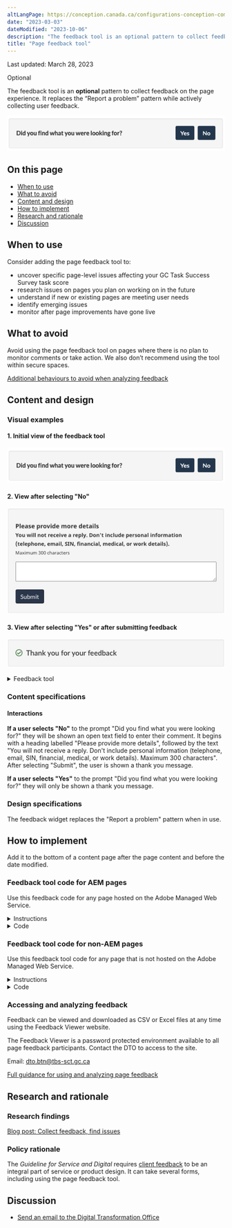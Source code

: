 ```yaml
---
altLangPage: https://conception.canada.ca/configurations-conception-communes/outil-retroaction.html
date: "2023-03-03"
dateModified: "2023-10-06"
description: "The feedback tool is an optional pattern to collect feedback on the page experience."
title: "Page feedback tool"
---
```

<p class="small">Last updated: March 28, 2023</p>
<p><span class="label label-warning">Optional</span></p>
<p>The feedback tool is an <strong>optional</strong> pattern to collect feedback on the page experience. It replaces the “Report a problem” pattern while actively collecting user feedback.</p>
<p><img src="/images/page-feedback.png" alt="A heading labelled &quot;Did you find what you were looking for?&quot;, followed by options to select yes or no." /></p>
<h2 id="on-this-page">On this page</h2>
<ul>
  <li><a href="#when-to-use">When to use</a></li>
  <li><a href="#what-to-avoid">What to avoid</a></li>
  <li><a href="#content-and-design">Content and design</a></li>
  <li><a href="#how">How to implement</a></li>
  <li><a href="#research">Research and rationale</a></li>
  <li><a href="#discussion">Discussion</a></li>
</ul>
<section id="when-to-use">
  <h2>When to use</h2>
  <p>Consider adding the page feedback tool to:</p>
  <ul>
    <li>uncover specific page-level issues affecting your GC Task Success Survey task score</li>
    <li>research issues on pages you plan on working on in the future</li>
    <li>understand if new or existing pages are meeting user needs</li>
    <li>identify emerging issues</li>
    <li>monitor after page improvements have gone live</li>
  </ul>
</section>
<section id="what-to-avoid">
  <h2>What to avoid</h2>
  <p>Avoid using the page feedback tool on pages where there is no plan to monitor comments or take action. We also don’t recommend using the tool within secure spaces.</p>
  <p><a href="/feedback/when.html#how-not-to-use-the-tool">Additional behaviours to avoid when analyzing feedback</a></p>
</section>
<section id="content-and-design">
  <h2>Content and design</h2>
  <h3>Visual examples</h3>
  <h4>1. Initial view of the feedback tool</h4>
  <p><img src="/images/page-feedback.png" alt="" /></p>
  <h4>2. View after selecting "No"</h4>
  <p><img src="/images/description-en.jpg" alt="" /></p>
  <h4>3. View after selecting "Yes" or after submitting feedback</h4>
  <p><img src="/images/thank-you-en.jpg" alt="" /></p>
  <div class="row">
    <div class="col-md-8">
      <details>
        <summary>Feedback tool</summary>
        <p class="mrgn-tp-lg">A heading labelled "Did you find what you were looking for?", followed by options to select yes or no.</p>
        <p>A heading labelled "Please provide more details", followed by the text "You will not receive a reply.
          Don't include personal information (telephone, email, SIN, financial, medical, or work details).
          Maximum 300 characters", and a text field to provide more details.</p>
        <p>A heading labelled "Thank you for your feedback"</p>
      </details>
    </div>
  </div>
  <h3>Content specifications</h3>
  <h4>Interactions</h4>
  <p><strong>If a user selects "No"</strong> to the prompt "Did you find what you were looking for?" they will be shown an open text field to enter their comment. It begins with a heading labelled "Please provide more details", followed by the text "You will not receive a reply.
    Don't include personal information (telephone, email, SIN, financial, medical, or work details).
    Maximum 300 characters". After selecting "Submit", the user is shown a thank you message.</p>
  <p><strong>If a user selects "Yes"</strong> to the prompt "Did you find what you were looking for?" they will only be shown a thank you message.</p>
  <h3>Design specifications</h3>
  <p>The feedback widget replaces the "Report a problem" pattern when in use.</p>
</section>
<section id="how">
  <h2>How to implement</h2>
  <p>Add it to the bottom of a content page after the page content and before the date modified. </p>
  <div class="row">
    <div class="col-md-8">
      <h3>Feedback tool code for AEM pages</h3>
      <p>Use this feedback code for any page hosted on the Adobe Managed Web Service.</p>
      <details>
        <summary>Instructions</summary>
        <ol class="lst-spcd mrgn-tp-lg">
          <li>Add a Generic HTML component at the bottom of the main content. Take the HTML code (below) as your baseline. This will be the “Did you find what you were looking for?” and “Share this page” section. </li>
          <li>Update the values of the hidden input  fields with the information specific to your implementation. These hidden fields are for:</li>
          <ul>
            <li>Institution (your department acronym) - required</li>
            <li>Theme - required</li>
            <li>Section (a section of your website) - required but can be left blank</li>
            <li>Page title - required</li>
          </ul>
          <p><strong><span class="bg-warning">Important note!</span></strong> Institution, Theme, Section values should be the SAME in English and French.</p>
          <li>Save and publish your changes! </li>
          <li><strong>For machine learning pilots only:</strong> Tell the DTO the URLS that the feedback tool has been added to.</li>
          <li><strong>For all pilots:</strong> Tell the DTO if you are adding a new section or theme, so we can add these filters into the Feedback Viewer.</li>
        </ol>
      </details>
      <details>
        <summary>Code</summary>
        <span class="wb-prettify all-pre"></span> &lt;div class=&quot;row row-no-gutters mrgn-tp-xl&quot;&gt;
        &lt;div class=&quot;col-sm-7 col-lg-6&quot;&gt;
        &lt;section class=&quot;gc-pg-hlpfl provisional&quot;&gt;
        &lt;div class=&quot;well mrgn-bttm-0&quot;&gt;
        &lt;form id=&quot;gc-pg-hlpfl-frm&quot; action=&quot;/gc/services/generateemail&quot; method=&quot;post&quot; autocomplete=&quot;off&quot; class=&quot;provisional wb-postback&quot; data-wb-postback=&quot;{&quot;success&quot;:&quot;.gc-pg-hlpfl-thnk&quot;,&quot;content&quot;:&quot;#gc-pg-hlpfl-frm&quot;}&quot;&gt;
        &lt;input type=&quot;hidden&quot; name=&quot;institutionopt&quot; value=&quot;Institution - required - must use same acronym value EN and FR&quot;&gt;
        &lt;input type=&quot;hidden&quot; name=&quot;themeopt&quot; value=&quot;Theme - required - must use same value EN and FR&quot;&gt;
        &lt;input type=&quot;hidden&quot; name=&quot;sectionopt&quot; value=&quot;Section - required but can be blank - same value EN and FR&quot;&gt;
        &lt;input type=&quot;hidden&quot; name=&quot;pageTitle&quot; value=&quot;Page title (EN) - required&quot;&gt;
        &lt;input type=&quot;hidden&quot; name=&quot;emailTemplate&quot; value=&quot;servcan/gc-pagesuccessen&quot;&gt;
        &lt;div class=&quot;gc-pg-hlpfl-btn&quot;&gt;
        &lt;div class=&quot;row row-no-gutters&quot;&gt;
        &lt;div class=&quot;col-xs-12 col-sm-7 mrgn-tp-sm&quot;&gt;
        &lt;h2 class=&quot;mrgn-tp-sm h5&quot;&gt;Did you find what you were looking for?&lt;/h2&gt;
        &lt;/div&gt;
        &lt;div class=&quot;col-xs-8 col-sm-5 text-right&quot;&gt;
        &lt;button type=&quot;submit&quot; name=&quot;helpful&quot; value=&quot;Yes&quot; class=&quot;btn btn-primary&quot; data-gc-analytics-wtph&gt;Yes&lt;/button&gt;
        &lt;button type=&quot;button&quot; class=&quot;btn btn-primary mrgn-lft-sm nojs-hide&quot; data-wb-doaction=&quot;[                                    {&quot;action&quot;:&quot;removeClass&quot;,&quot;source&quot;:&quot;.gc-pg-hlpfl-no&quot;,&quot;class&quot;:&quot;nojs-show&quot;},
        {&quot;action&quot;:&quot;addClass&quot;,&quot;source&quot;:&quot;.gc-pg-hlpfl-btn&quot;,&quot;class&quot;:&quot;hide&quot;}
        ]&quot; data-gc-analytics-wtph-no&gt;No&lt;/button&gt;
        &lt;/div&gt;
        &lt;/div&gt;
        &lt;/div&gt;
        &lt;p class=&quot;h3 hidden nojs-show&quot;&gt;If not, tell us why:&lt;/p&gt;
        &lt;div class=&quot;gc-pg-hlpfl-no nojs-show&quot;&gt;
        &lt;fieldset&gt;
        &lt;legend class=&quot;h4 mrgn-tp-0 mrgn-bttm-md&quot;&gt;What was wrong?&lt;/legend&gt;
        
        &lt;div class=&quot;radio&quot;&gt;
        &lt;label for=&quot;problem1&quot;&gt;
        &lt;input name=&quot;problem&quot; id=&quot;problem1&quot; type=&quot;radio&quot; value=&quot;I can't find the information&quot; data-gc-analytics-wtph-value=&quot;I can't find the information-Je ne peux pas trouver l'information&quot; data-gc-analytics-collect=&quot;notPrivate&quot;&gt;I can't &lt;strong&gt;find&lt;/strong&gt; the information
        &lt;/label&gt;
        &lt;/div&gt;
        
        &lt;div class=&quot;radio&quot;&gt;
        &lt;label for=&quot;problem2&quot;&gt;
        &lt;input name=&quot;problem&quot; id=&quot;problem2&quot; type=&quot;radio&quot; value=&quot;The information is hard to understand&quot; data-gc-analytics-wtph-value=&quot;The information is hard to understand-L'information est difficile à comprendre&quot; data-gc-analytics-collect=&quot;notPrivate&quot;&gt; The information is hard to &lt;strong&gt;understand&lt;/strong&gt;
        &lt;/label&gt;
        &lt;/div&gt;
        
        &lt;div class=&quot;radio&quot;&gt;
        &lt;label for=&quot;problem3&quot;&gt;
        &lt;input name=&quot;problem&quot; id=&quot;problem3&quot; type=&quot;radio&quot; value=&quot;There was an error / something didn't work&quot; data-gc-analytics-wtph-value=&quot;There was an error or something didn't work-Il y avait une erreur ou quelque chose ne fonctionnait pas&quot; data-gc-analytics-collect=&quot;notPrivate&quot;&gt; There was an error or something &lt;strong&gt;didn't work&lt;/strong&gt;
        &lt;/label&gt;
        &lt;/div&gt;
        &lt;div class=&quot;radio&quot;&gt;
        &lt;label for=&quot;problem4&quot;&gt;
        &lt;input name=&quot;problem&quot; id=&quot;problem4&quot; type=&quot;radio&quot; value=&quot;Other reason&quot; data-gc-analytics-wtph-value=&quot;Other reason-Autre raison&quot; data-gc-analytics-collect=&quot;notPrivate&quot;&gt;
        Other reason
        &lt;/label&gt;
        &lt;/div&gt;
        &lt;/fieldset&gt;
        &lt;label for=&quot;problem6&quot; class=&quot;mrgn-bttm-0&quot;&gt;Please provide more details&lt;/label&gt;
        &lt;p class=&quot;small&quot;&gt;
        &lt;strong&gt;You will not receive a reply. Don't include personal information (telephone, email, SIN, financial, medical, or work details).&lt;/strong&gt;
        &lt;br&gt;
        &lt;span class=&quot;small&quot;&gt;Maximum 300 characters&lt;/span&gt;
        &lt;/p&gt;
        &lt;textarea id=&quot;problem6&quot; name=&quot;details&quot; class=&quot;full-width&quot; maxlength=&quot;300&quot;&gt;&lt;/textarea&gt;
        &lt;button type=&quot;submit&quot; name=&quot;helpful&quot; value=&quot;No&quot; class=&quot;btn btn-primary mrgn-tp-md mrgn-bttm-sm&quot; data-gc-analytics-wtph-submit&gt;Submit&lt;/button&gt;
        &lt;/div&gt;
        &lt;input type=&quot;hidden&quot; name=&quot;problem&quot; value=&quot;&quot;&gt;
        &lt;/form&gt;
        &lt;div class=&quot;gc-pg-hlpfl-thnk hide&quot;&gt;
        &lt;p class=&quot;h6 mrgn-tp-sm mrgn-bttm-sm&quot;&gt;&lt;span class=&quot;far fa-check-circle text-success mrgn-rght-sm&quot; aria-hidden=&quot;true&quot;&gt;&lt;/span&gt; Thank you for your feedback&lt;/p&gt;
        &lt;/div&gt;
        &lt;/div&gt;
        &lt;/section&gt;
        &lt;/div&gt;
        &lt;div class=&quot;col-sm-3 col-sm-offset-1 col-lg-offset-3&quot;&gt;
        &lt;div class=&quot;wb-share&quot; data-wb-share=&quot;{&quot;pnlId&quot;:&quot;pnlShrPg&quot;, &quot;lnkClass&quot;: &quot;btn btn-default btn-block mrgn-tp-md&quot;}&quot;&gt;&lt;/div&gt;
        &lt;/div&gt;
        &lt;/div&gt; </code>
        </pre>
      </details>
    </div>
  </div>
  <div class="row">
    <div class="col-md-8">
      <h3>Feedback tool code for non-AEM pages</h3>
      <p>Use this feedback tool code for any page that is not hosted on the Adobe Managed Web Service.</p>
      <details>
        <summary>Instructions</summary>
        <ol class="lst-spcd">
          <li>Insert this HTML code where the  “Did you find what you were looking for?” and “Share this page” are located.</li>
          <li>Update the values of the hidden input  fields with the information specific to your implementation.  These hidden fields are for:</li>
          <ul>
            <li>Institution (your department acronym) - required</li>
            <li>Theme - required</li>
            <li>Section (a section of your website) - required but can be left blank</li>
            <li>Page title - required</li>
            <li>Submission page (URL) - required</li>
            <li>Page language (Use EN or FR) - required</li>
          </ul>
          <p><strong><span class="bg-warning">Important note! </span></strong>Institution, Theme, Section values should be the SAME in English and French.</p>
          <li>Add the Javascript just above the closing /body tag</li>
          <li>When someone submits a comment, they will see a checkmark icon and a thank you message.  If you do not see a checkmark, you may need to include a reference to the Font Awesome icon catalog in your page header.</li>
          <pre class="prettyprint"><code>
&lt;link rel=&quot;stylesheet&quot; href=&quot;https://use.fontawesome.com/releases/v5.8.1/css/all.css&quot; integrity=&quot;sha384-50oBUHEmvpQ+1lW4y57PTFmhCaXp0ML5d60M1M7uH2+nqUivzIebhndOJK28anvf&quot; crossorigin=&quot;anonymous&quot; /&gt;&lt;/li&gt;
 </code></pre>
          <li><strong>For machine learning pilots only:</strong> Tell the DTO the URLS that the feedback tool has been added to.</li>
          <li><strong>For all pilots:</strong> Tell the DTO if you are adding a new section or theme, so we can add these filters into the Feedback Viewer.</li>
        </ol>
      </details>
      <details>
        <summary>Code</summary>
        <pre class="prettyprint"><code>
   &lt;!-- START PAGE FEEDBACK WIDGET --&gt;
   &lt;div class=&quot;row row-no-gutters mrgn-tp-xl&quot;&gt;
   &lt;div class=&quot;col-sm-7 col-lg-6&quot;&gt;
      &lt;section class=&quot;gc-pg-hlpfl provisional&quot;&gt;
         &lt;div class=&quot;well mrgn-bttm-0&quot;&gt;
            &lt;form id=&quot;gc-pg-hlpfl-frm&quot; action=&quot;#&quot; method=&quot;post&quot; autocomplete=&quot;off&quot;&gt;
               &lt;input type=&quot;hidden&quot; name=&quot;institutionopt&quot; value=&quot;Institution acronym - required - must use same value EN and FR&quot;&gt;
               &lt;input type=&quot;hidden&quot; name=&quot;themeopt&quot; value=&quot;Theme - required - must use same value EN and FR&quot;&gt;
               &lt;input type=&quot;hidden&quot; name=&quot;language&quot; value=&quot;Language - required - use EN or FR&quot;&gt;
               &lt;input type=&quot;hidden&quot; name=&quot;pageTitle&quot; value=&quot;Page title EN - required&quot;&gt;
               &lt;input type=&quot;hidden&quot; name=&quot;submissionPage&quot; value=&quot;Page URL - required&quot;&gt;
               &lt;input type=&quot;hidden&quot; name=&quot;sectionopt&quot; value=&quot;Section - required but can be blank - must use same value EN and FR&quot;&gt;
               &lt;input type=&quot;hidden&quot; id=&quot;helpful&quot; name=&quot;helpful&quot; value=&quot;Yes&quot;&gt;
               &lt;div class=&quot;gc-pg-hlpfl-btn&quot;&gt;
                  &lt;div class=&quot;row row-no-gutters&quot;&gt;
                     &lt;div class=&quot;col-xs-12 col-sm-7 mrgn-tp-sm&quot;&gt;
                        &lt;h2 class=&quot;mrgn-tp-sm h5&quot;&gt;Did you find what you were looking for?&lt;/h2&gt;
                     &lt;/div&gt;
                     &lt;div class=&quot;col-xs-8 col-sm-5 text-right&quot;&gt;
                        &lt;button id=&quot;btnyes&quot; type=&quot;submit&quot; value=&quot;Yes&quot; class=&quot;btn btn-primary&quot;&gt;Yes&lt;/button&gt;
                        &lt;button id=&quot;btnno&quot; type=&quot;button&quot; class=&quot;btn btn-primary mrgn-lft-sm nojs-hide&quot;&gt;No&lt;/button&gt;
                     &lt;/div&gt;
                  &lt;/div&gt;
               &lt;/div&gt;
               &lt;p class=&quot;h3 hidden nojs-show&quot;&gt;If not, tell us why:&lt;/p&gt;
               &lt;div class=&quot;gc-pg-hlpfl-no nojs-show&quot;&gt;
                  &lt;fieldset&gt;
                     &lt;legend class=&quot;h4 mrgn-tp-0 mrgn-bttm-md&quot;&gt;What was wrong?&lt;/legend&gt;
                     &lt;div class=&quot;radio&quot;&gt;
                        &lt;label for=&quot;problem1&quot;&gt;
                        &lt;input name=&quot;problem&quot; id=&quot;problem1&quot; type=&quot;radio&quot; value=&quot;I can't find the information&quot; data-gc-analytics-wtph-value=&quot;I can't find the information-Je ne peux pas trouver l'information&quot; data-gc-analytics-collect=&quot;notPrivate&quot;&gt;
                        I can't &lt;strong&gt;find&lt;/strong&gt; the information
                        &lt;/label&gt;
                     &lt;/div&gt;
                     &lt;div class=&quot;radio&quot;&gt;
                        &lt;label for=&quot;problem2&quot;&gt;
                        &lt;input name=&quot;problem&quot; id=&quot;problem2&quot; type=&quot;radio&quot; value=&quot;The information is hard to understand&quot; data-gc-analytics-wtph-value=&quot;The information is hard to understand-L'information est difficile à comprendre&quot; data-gc-analytics-collect=&quot;notPrivate&quot;&gt;
                        The information is hard to &lt;strong&gt;understand&lt;/strong&gt;
                        &lt;/label&gt;
                     &lt;/div&gt;
                     &lt;div class=&quot;radio&quot;&gt;
                        &lt;label for=&quot;problem3&quot;&gt;
                        &lt;input name=&quot;problem&quot; id=&quot;problem3&quot; type=&quot;radio&quot; value=&quot;There was an error / something didn't work&quot; data-gc-analytics-wtph-value=&quot;There was an error or something didn't work-Il y avait une erreur ou quelque chose ne fonctionnait pas&quot; data-gc-analytics-collect=&quot;notPrivate&quot;&gt;
                        There was an error or something &lt;strong&gt;didn't work&lt;/strong&gt;
                        &lt;/label&gt;
                     &lt;/div&gt;
                     &lt;div class=&quot;radio&quot;&gt;
                        &lt;label for=&quot;problem4&quot;&gt;
                        &lt;input name=&quot;problem&quot; id=&quot;problem4&quot; type=&quot;radio&quot; value=&quot;Other reason&quot; data-gc-analytics-wtph-value=&quot;Other reason-Autre raison&quot; data-gc-analytics-collect=&quot;notPrivate&quot;&gt;
                        Other reason
                        &lt;/label&gt;
                     &lt;/div&gt;
                  &lt;/fieldset&gt;
                  &lt;label for=&quot;problem6&quot; class=&quot;mrgn-bttm-0&quot;&gt;Please provide more details&lt;/label&gt;
                  &lt;p class=&quot;small&quot;&gt;
                     &lt;strong&gt;You will not receive a reply. Don't include personal information (telephone, email, SIN, financial, medical, or work details).&lt;/strong&gt;
                     &lt;br&gt;
                     &lt;span class=&quot;small&quot;&gt;Maximum 300 characters&lt;/span&gt;
                  &lt;/p&gt;
                  &lt;textarea id=&quot;problem6&quot; name=&quot;details&quot; class=&quot;full-width&quot; maxlength=&quot;300&quot;&gt;&lt;/textarea&gt;
                  &lt;button type=&quot;submit&quot; value=&quot;No&quot; class=&quot;btn btn-primary mrgn-tp-md mrgn-bttm-sm&quot;&gt;Submit&lt;/button&gt;
               &lt;/div&gt;
            &lt;/form&gt;
            &lt;div class=&quot;gc-pg-hlpfl-thnk hide&quot;&gt;
               &lt;p class=&quot;h6 mrgn-tp-sm mrgn-bttm-sm&quot;&gt;&lt;span class=&quot;far fa-check-circle text-success mrgn-rght-sm&quot; aria-hidden=&quot;true&quot;&gt;&lt;/span&gt; Thank you for your feedback&lt;/p&gt;
            &lt;/div&gt;
         &lt;/div&gt;
      &lt;/section&gt;
   &lt;/div&gt;
   &lt;div class=&quot;col-sm-3 col-sm-offset-1 col-lg-offset-3&quot;&gt;
      &lt;div class=&quot;wb-share&quot; data-wb-share=&quot;{&quot;pnlId&quot;:&quot;pnlShrPg&quot;, &quot;lnkClass&quot;: &quot;btn btn-default btn-block mrgn-tp-md&quot;}&quot;&gt;&lt;/div&gt;
   &lt;/div&gt;
   &lt;/div&gt;
   &lt;!-- END PAGE FEEDBACK WIDGET --&gt;
   &lt;!-- START SCRIPT PAGE FEEDBACK WIDGET --&gt;
   &lt;script&gt;
   $(document).on(&quot;wb-ready.wb&quot;, function() {
      $(&quot;#btnno&quot;).click(function(e) {
          $(&quot;.gc-pg-hlpfl-no&quot;).removeClass(&quot;nojs-show&quot;);
          $(&quot;.gc-pg-hlpfl-btn&quot;).addClass(&quot;hide&quot;);
          $(&quot;#helpful&quot;).val(&quot;No&quot;);
      });
      $(&quot;#gc-pg-hlpfl-frm&quot;).submit(function(e) {
          e.preventDefault();
          $(&quot;.gc-pg-hlpfl-thnk&quot;).removeClass(&quot;hide&quot;);
          $(&quot;#gc-pg-hlpfl-frm&quot;).addClass(&quot;hide nojs-show&quot;);
          $.ajax({
              url: 'https://pagesuccessemailqueue.azurewebsites.net/api/QueueProblemForm',
              type: 'POST',
              dataType: 'text',
              data: $('form#gc-pg-hlpfl-frm').serialize(),
              success: function(data) {},
              error: function(xhr, status, err) {
                  console.log(xhr.responseText);
              }
          });
      });
   });
   &lt;/script&gt;
   &lt;!-- END SCRIPT PAGE FEEDBACK WIDGET --&gt;

 </code></pre>
      </details>
    </div>
  </div>
  <h3 id="guidance">Accessing and analyzing feedback</h3>
  <p>Feedback can be viewed and downloaded as CSV or Excel files at any time using the Feedback Viewer website.</p>
  <p>The Feedback Viewer is a password protected environment available to all page feedback participants. Contact the DTO to access to the site.</p>
  <p>Email: <a href="mailto:dto.btn@tbs-sct.gc.ca">dto.btn@tbs-sct.gc.ca</a></p>
  <p><a href="https://design.canada.ca/feedback/index.html">Full guidance for using and analyzing page feedback</a></p>
</section>
<section id="research">
  <h2>Research and rationale</h2>
  <h3>Research findings</h3>
  <p><a href="https://blog.canada.ca/2020/10/09/collect-feedback.html">Blog post: Collect feedback, find issues</a></p>
  <h3>Policy rationale</h3>
  <p>The <cite>Guideline for Service and Digital</cite> requires <a href="https://www.canada.ca/en/government/system/digital-government/guideline-service-digital.html#ToC2_2">client feedback</a> to be an integral part of service or product design. It can take several forms, including using the page feedback tool.</p>
  <a id="discussion"></a>
  <h2>Discussion</h2>
  <ul>
    <li><a href="mailto:dto.btn@tbs-sct.gc.ca">Send an email to the Digital Transformation Office</a></li>
  </ul>
</section>
